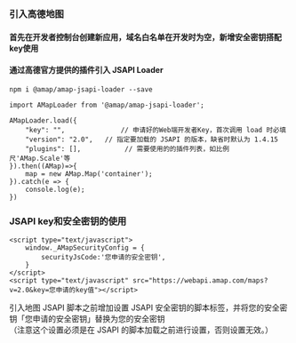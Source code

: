 ### 引入高德地图
#### 首先在开发者控制台创建新应用，域名白名单在开发时为空，新增安全密钥搭配key使用
#### 通过高德官方提供的插件引入 JSAPI Loader
`npm i @amap/amap-jsapi-loader --save`

	import AMapLoader from '@amap/amap-jsapi-loader';

	AMapLoader.load({
		"key": "",              // 申请好的Web端开发者Key，首次调用 load 时必填
		"version": "2.0",   // 指定要加载的 JSAPI 的版本，缺省时默认为 1.4.15
		"plugins": [],           // 需要使用的的插件列表，如比例尺'AMap.Scale'等
	}).then((AMap)=>{
		map = new AMap.Map('container');
	}).catch(e => {
		console.log(e);
	})
### JSAPI key和安全密钥的使用

	<script type="text/javascript">
        window._AMapSecurityConfig = {
            securityJsCode:'您申请的安全密钥',
        }
	</script>
	<script type="text/javascript" src="https://webapi.amap.com/maps?v=2.0&key=您申请的key值"></script> 

引入地图 JSAPI 脚本之前增加设置 JSAPI 安全密钥的脚本标签，并将您的安全密钥「您申请的安全密钥」替换为您的安全密钥    
（注意这个设置必须是在  JSAPI 的脚本加载之前进行设置，否则设置无效。）